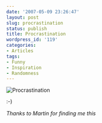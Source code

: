 ```yaml
---
date: '2007-05-09 23:26:47'
layout: post
slug: procrastination
status: publish
title: Procrastination
wordpress_id: '119'
categories:
- Articles
tags:
- Funny
- Inspiration
- Randomness
---
```


![Procrastination](http://timk.co.za/wp-content/uploads/2007/05/procrastination.jpg)

:-)

*Thanks to Martin for finding me this*
